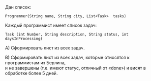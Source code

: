 Дан список:
```
Programmer(String name, String city, List<Task>  tasks)
```
Каждый программист имеет список задач:  
```
Task (int Number, String description, String status, int daysInProcessing) 
```

A) Сформировать лист из всех задач.

B) Сформировать лист из всех задач, которые относятся к программистам из Берлина,  
и не завершены (т.е. имеют статус, отличный от «done») и висят в обработке более 5 дней. 

